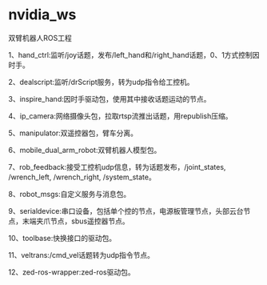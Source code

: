 # nvidia_ws
双臂机器人ROS工程

1、hand_ctrl:监听/joy话题，发布/left_hand和/right_hand话题，0、1方式控制因时手。

2、dealscript:监听/drScript服务，转为udp指令给工控机。

3、inspire_hand:因时手驱动包，使用其中接收话题运动的节点。

4、ip_camera:网络摄像头包，拉取rtsp流推出话题，用republish压缩。

5、manipulator:双遥控器包，臂车分离。

6、mobile_dual_arm_robot:双臂机器人模型包。

7、rob_feedback:接受工控机udp信息，转为话题发布，/joint_states, /wrench_left, /wrench_right, /system_state。

8、robot_msgs:自定义服务与消息包。

9、serialdevice:串口设备，包括单个控的节点，电源板管理节点，头部云台节点，末端夹爪节点，sbus遥控器节点。

10、toolbase:快换接口的驱动包。

11、veltrans:/cmd_vel话题转为udp指令节点。

12、zed-ros-wrapper:zed-ros驱动包。

